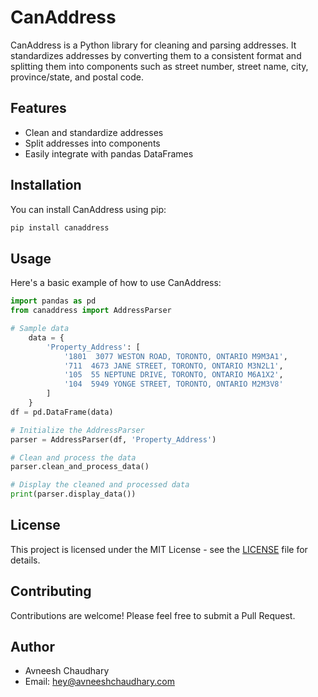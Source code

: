 
# CanAddress

CanAddress is a Python library for cleaning and parsing addresses. It standardizes addresses by converting them to a consistent format and splitting them into components such as street number, street name, city, province/state, and postal code.

## Features

- Clean and standardize addresses
- Split addresses into components
- Easily integrate with pandas DataFrames

## Installation

You can install CanAddress using pip:

```bash
pip install canaddress
```

## Usage

Here's a basic example of how to use CanAddress:

```python
import pandas as pd
from canaddress import AddressParser

# Sample data
    data = {
        'Property_Address': [
            '1801  3077 WESTON ROAD, TORONTO, ONTARIO M9M3A1',
            '711  4673 JANE STREET, TORONTO, ONTARIO M3N2L1',
            '105  55 NEPTUNE DRIVE, TORONTO, ONTARIO M6A1X2',
            '104  5949 YONGE STREET, TORONTO, ONTARIO M2M3V8'
        ]
    }
df = pd.DataFrame(data)

# Initialize the AddressParser
parser = AddressParser(df, 'Property_Address')

# Clean and process the data
parser.clean_and_process_data()

# Display the cleaned and processed data
print(parser.display_data())
```

## License

This project is licensed under the MIT License - see the [LICENSE](LICENSE) file for details.

## Contributing

Contributions are welcome! Please feel free to submit a Pull Request.

## Author

- Avneesh Chaudhary
- Email: hey@avneeshchaudhary.com
